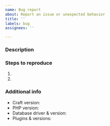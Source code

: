 ```yaml
---
name: Bug report
about: Report an issue or unexpected behavior
title: ''
labels: bug
assignees: ''

---
```


### Description



### Steps to reproduce

1.
2.

### Additional info

- Craft version:
- PHP version:
- Database driver & version:
- Plugins & versions:
